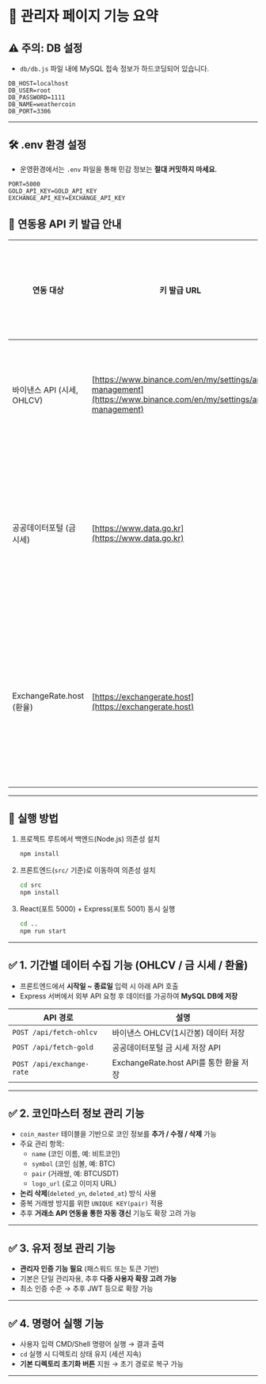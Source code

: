 # 💼 관리자 페이지 기능 요약

## ⚠️ 주의: DB 설정

- `db/db.js` 파일 내에 MySQL 접속 정보가 하드코딩되어 있습니다.

```env
DB_HOST=localhost
DB_USER=root
DB_PASSWORD=1111
DB_NAME=weathercoin
DB_PORT=3306
```

---

## 🛠️ .env 환경 설정

- 운영환경에서는 `.env` 파일을 통해 민감 정보는 **절대 커밋하지 마세요**.

```env
PORT=5000
GOLD_API_KEY=GOLD_API_KEY
EXCHANGE_API_KEY=EXCHANGE_API_KEY
```

## 🔑 연동용 API 키 발급 안내

| 연동 대상                  | 키 발급 URL                                                                                                    | 비고 또는 서비스명                 | .env 키명              |
| -------------------------- | -------------------------------------------------------------------------------------------------------------- | ---------------------------------- | ---------------------- |
| 바이낸스 API (시세, OHLCV) | [https://www.binance.com/en/my/settings/api-management](https://www.binance.com/en/my/settings/api-management) | 별도 키 없이 사용 가능             | (사용 안 함)           |
| 공공데이터포털 (금 시세)   | [https://www.data.go.kr](https://www.data.go.kr)                                                               | 금융위원회\_일반상품시세정보       | `GOLD_API_KEY=...`     |
| ExchangeRate.host (환율)   | [https://exchangerate.host](https://exchangerate.host)                                                         | 대시보드에서 확인 가능 (무료 사용) | `EXCHANGE_API_KEY=...` |

---

## 🚀 실행 방법

1. 프로젝트 루트에서 백엔드(Node.js) 의존성 설치

   ```bash
   npm install
   ```

2. 프론트엔드(`src/` 기준)로 이동하여 의존성 설치

   ```bash
   cd src
   npm install
   ```

3. React(포트 5000) + Express(포트 5001) 동시 실행

   ```bash
   cd ..
   npm run start
   ```

---

## ✅ 1. 기간별 데이터 수집 기능 (OHLCV / 금 시세 / 환율)

- 프론트엔드에서 **시작일 ~ 종료일** 입력 시 아래 API 호출
- Express 서버에서 외부 API 요청 후 데이터를 가공하여 **MySQL DB에 저장**

| API 경로                  | 설명                                   |
| ------------------------- | -------------------------------------- |
| `POST /api/fetch-ohlcv`   | 바이낸스 OHLCV(1시간봉) 데이터 저장    |
| `POST /api/fetch-gold`    | 공공데이터포털 금 시세 저장 API        |
| `POST /api/exchange-rate` | ExchangeRate.host API를 통한 환율 저장 |

---

## ✅ 2. 코인마스터 정보 관리 기능

- `coin_master` 테이블을 기반으로 코인 정보를 **추가 / 수정 / 삭제** 가능
- 주요 관리 항목:
  - `name` (코인 이름, 예: 비트코인)
  - `symbol` (코인 심볼, 예: BTC)
  - `pair` (거래쌍, 예: BTCUSDT)
  - `logo_url` (로고 이미지 URL)
- **논리 삭제**(`deleted_yn`, `deleted_at`) 방식 사용
- 중복 거래쌍 방지를 위한 `UNIQUE KEY(pair)` 적용
- 추후 **거래소 API 연동을 통한 자동 갱신** 기능도 확장 고려 가능

---

## ✅ 3. 유저 정보 관리 기능

- **관리자 인증 기능 필요** (패스워드 또는 토큰 기반)
- 기본은 단일 관리자용, 추후 **다중 사용자 확장 고려 가능**
- 최소 인증 수준 → 추후 JWT 등으로 확장 가능

---

## ✅ 4. 명령어 실행 기능

- 사용자 입력 CMD/Shell 명령어 실행 → 결과 출력
- `cd` 실행 시 디렉토리 상태 유지 (세션 지속)
- **기본 디렉토리 초기화 버튼** 지원 → 초기 경로로 복구 가능

---
